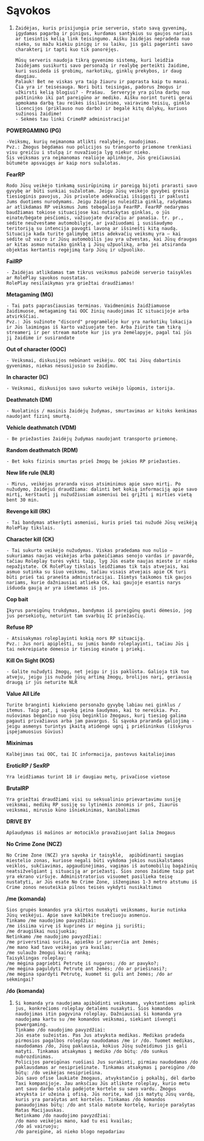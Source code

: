 # Sąvokos

1. ```
   Žaidėjas, kuris prisijungia prie serverio, stato savą gyvenimą, įgydamas pagarbą ir pinigus, kurdamas santykius su gaujos nariais ar tiesintis kelią link teisingumo. Aišku žaidėjas nepradeda nuo nieko, su mažu kiekiu pinigų ir su laiku, jis gali pagerinti savo charakterį ir tapti kuo tik panorėjęs. 

   Mūsų serveris naudoja tikrą gyvenimo sistemą, kuri leidžia žaidėjams susikurti savo personažą ir realybę perteikti žaidime, kuri susideda iš grobimų, narkotikų, ginklų prekybos, ir daug daugiau.
   Palauk! Bet ne viskas yra taip žiauru ir paprasta kaip tu manai. Čia yra ir teisėsauga. Nori būti teisingas, padorus žmogus ir užkirsti kelią blogiui? - Prašau.  Serveryje yra pilna darbų nuo paštininko iki pat pareigūno ar mediko. Aišku norint turėti gerai apmokama darbą tau reikės išsilavinimo, vairavimo teisių, ginklo licencijos (priklauso nuo darbo) ir begalė kitų dalykų, kuriuos sužinosi žaidime!
   - Sėkmės tau linki CrimeRP administracija!
   ```

**POWERGAMING (PG)**

```
-Veiksmų, kurių neįmanoma atlikti realybėje, naudojimas. 
Pvz.: Žmogus bėgdamas nuo policijos su transporto priemone trenkiasi visu greičiu i stulpą ir nuvažiuoja lyg niekur nieko. 
Šis veiksmas yra neįmanomas realioje aplinkoje, Jūs greičiausiai būtumėte apsvaigęs ar kaip nors sužalotas.
```

**FearRP**

```
Rodo Jūsų veikėjo tinkamą susirūpinimą ir pareigą bijoti prarasti savo gyvybę ar būti sunkiai sužalotam. Jeigu Jūsų veikėjo gyvybei gresia tiesioginis pavojus, Jūs privalote adekvačiai išsigąsti ir paklusti Jums duotiems nurodymams. Jeigu žaidėjas nuleidžia ginklą, rašydamas ar atlikdamas RP veiksmus Jums tebegalioja FearRP. FearRP nedarymas baudžiamas tokiose situacijose kai nutaikytas ginklas, o jūs einate/bėgate pėsčiomis, važiuojate dviračiu ar panašia. tr. pr., sėdite neužvestame automobilyje, ar įvažiuodami į susišaudymo teritoriją su intencija pavogti lavoną ar išsinešti kitą naudą. Situacija kada turite galimybę imtis adekvačių veiksmų yra – kai sėdite už vairo ir Jūsų automobilis jau yra užvestas, kai Jūsų draugas ar kitas asmuo nutaiko ginklą į Jūsų užpuoliką, arba jei atsiranda objektas kertantis regėjimą tarp Jūsų ir užpuoliko.
```

**FailRP**

```
- Žaidėjas atlikdamas tam tikrus veiksmus pažeidė serverio taisykles ar RolePlay sąvokos nuostatas. 
RolePlay nesilaikymas yra griežtai draudžiamas!
```

**Metagaming (MG)**

```
- Tai pats paprasčiausias terminas. Vaidmenimis žaidžiamuose žaidimuose, metagaming tai OOC žinių naudojimas IC situacijoje arba atvirkščiai. 
Pvz.: Jūs sužinote "discord" programėlėje kur yra narkotikų lokacija ir Jūs laimingas iš karto važiuojate ten. Arba žiūrite tam tikrą streamerį ir per stream matote kur jis yra žemėlapyje, pagal tai jūs jį žaidime ir susirandate
```

**Out of character (OOC)**

```
- Veiksmai, diskusijos nebūnant veikėju. OOC tai Jūsų dabartinis gyvenimas, niekas nesusijusio su žaidimu.
```

**In character (IC)**

```
- Veiksmai, diskusijos savo sukurto veikėjo lūpomis, istorija.
```



**Deathmatch (DM)**

```
- Nuolatinis / masinis žaidėjų žudymas, smurtavimas ar kitoks kenkimas naudojant fizinį smurtą.
```

**Vehicle deathmatch (VDM)**

```
- Be priežasties žaidėjų žudymas naudojant transporto priemonę.
```

**Random deathmatch (RDM)**

```
- Bet koks fizinis smurtas prieš žmogų be jokios RP priežasties.
```

**New life rule (NLR)**

```
- Mirus, veikėjas praranda visus atsiminimus apie savo mirtį. Po nužudymo, žaidėjui draudžiama: dalinti bet kokią informaciją apie savo mirtį, kerštauti jį nužudžiusiam asmeniui bei grįžti į mirties vietą bent 30 min.
```

**Revenge kill (RK)**

```
- Tai bandymas atkeršyti asmeniui, kuris prieš tai nužudė Jūsų veikėją RolePlay tikslais.
```

**Character kill (CK)**

```
- Tai sukurto veikėjo nužudymas. Viskas pradedama nuo nulio – sukuriamas naujas veikėjas arba pakeičiamas senojo vardas ir pavardė, tačiau Roleplay turės vykti taip, lyg Jūs esate naujas mieste ir nieko nepažįstate. CK RolePlay tikslais leidžiamas tik tais atvejais, kai asmuo sutinka su šiuo veiksmu, tačiau visais atvejais apie CK turi būti prieš tai pranešta administracijai. Išimtys taikomos tik gaujos nariams, kurie dažniausiai atlieka CK, kai gaujoje esantis narys išduoda gaują ar yra išmetamas iš jos.
```

**Cop bait**

```
Įkyrus pareigūnų trukdymas, bandymas iš pareigūnų gauti dėmesio, jog jus persekiotų, neturint tam svarbių IC priežasčių.
```

**Refuse RP**

```
- Atsisakymas roleplayinti kokią nors RP situaciją. 
Pvz.: Jus nori apiplėšti, su jumis bando roleplayinti, tačiau Jūs į tai nekreipiate dėmesio ir tiesiog einate į priekį.
```



**Kill On Sight (KOS)**

```
- Galite nužudyti žmogų, net jeigu ir jis paklūsta. Galioja tik tuo atveju, jeigu jis nužudė jūsų artimą žmogų, brolijos narį, geriausią draugą ir jūs neturite NLR
```



**Value All Life**

```
Turite branginti kiekvieno personažo gyvybę labiau nei ginklus / itemus. Taip pat, į sąvoką įeina šaudymas, kai to nereikia. Pvz. nušovimas bėgančio nuo jūsų beginklio žmogaus, kurį tiesiog galima pagauti privažiavus arba jam pavargus. Ši sąvoka praranda galiojimą - jeigu asmenys turintys įkaitą atidengė ugnį į priešininkus (išskyrus įspėjamuosius šūvius)
```

**Mixinimas**

```
Kalbėjimas tai OOC, tai IC informacija, pastovus kaitaliojimas
```

**EroticRP / SexRP**

```
Yra leidžiamas turint 18 ir daugiau metų, privačiose vietose
```

**BrutalRP**

```
Yra griežtai draudžiami visi su seksualiniu prievartavimu susiję veiksmai, medikų RP susiję su lytinėmis zonomis ir pnš, žiaurūs veiksmai, mirusio kūno išniekinimas, kanibalizmas
```

**DRIVE BY**

```
Apšaudymas iš mašinos ar motociklo pravažiuojant šalia žmogaus
```



**No Crime Zone (NCZ)**

```
No Crime Zone (NCZ) yra sąvoka ir taisyklė,  apibūdinanti saugias miestelio zonas, kuriose negali būti vykdoma jokios nusikalstamos veiklos, sukčiavimas, apgaudinėjimas, vagimas iš automobilių bagažinių neatsižvelgiant į situaciją ar priežastį. Šios zonos žaidime taip pat yra ekrano viršuje. Administratorius visuomet pasilieka teisę nustatyti, ar Jūs esate No Crime Zone, išžengimas 1-3 metro atstumu iš Crime zonos nesuteikia pilnos teisės vykdyti nusikaltimus
```



**/me (komanda)**

```
Šios grupės komandos yra skirtos nusakyti veiksmams, kurie nutinka Jūsų veikėjui. Apie save kalbėkite trečiuoju asmeniu.
Tinkamo /me naudojimo pavyzdžiai: 
/me išsiima virvę iš kuprinės ir mėgina jį surišti;
/me draugiškai nusijuokia;
Netinkamo /me naudojimo pavyzdžiai: 
/me priverstinai suriša, apieško ir parverčia ant žemės;
/me mano kad tavo veikėjas yra kvailas;
/me sulaužo žmogui kairę ranką;
Taisyklingas roleplay: 
/me mėgina pagriebti Petrutę iš nugaros; /do ar pavyko?;
/me mėgina paguldyti Petrutę ant žemės; /do ar priešinasi?;
/me mėgina spardyti Petrutę, kuomet ši guli ant žemės; /do ar sėkmingai?
```

**/do (komanda)**

1. ```
   Ši komanda yra naudojama apibūdinti veiksmams, vykstantiems aplink jus, konkrečioms roleplay detalėms nusakyti. Šios komandos naudojimas itin pagyvina roleplay. Dažniausiai ši komanda yra naudojama kartu su /me komandos veiksmai, siekiant išvengti powergaming. 
   Tinkamo /do naudojimo pavyzdžiai: 
   Jūs esate sužeistas. Pas Jus atvyksta medikas. Medikas pradeda pirmosios pagalbos roleplay naudodamas /me ir /do. Tuomet medikas, naudodamas /do, Jūsų paklausia, kokius Jūsų sužeidimus jis gali matyti. Tinkamas atsakymas į mediko /do būtų: /do sunkus nubrozdinimas.
   Policijos pareigūnas ruošiasi Jus surakinti, pirmiau naudodamas /do paklausdamas ar nesipriešinate. Tinkamas atsakymas į pareigūno /do būtų: /do veikėjas nesipriešina. 
   Jūs savo ofise laukiate žmogaus, atvykstančio į pokalbį, dėl darbo Taxi kompanijoje. Jau anksčiau Jūs atlikote roleplay, kurio metu ant savo darbo stalo padėjote kortele su savo vardu. Žmogus atvyksta ir užeina į ofisą. Jūs norite, kad jis matytų Jūsų vardą, kuris yra parašytas ant kortelės. Tinkamas /do komandos panaudojimas būtų: /do ant stalo matote kortelę, kurioje parašytas Matas Macijauskas.
   Netinkamo /do naudojimo pavyzdžiai: 
   /do mano veikėjas mano, kad tu esi kvailas;
   /do aš vairuoju;
   /do pareigūne, aš nieko blogo nepadariau
   ```
